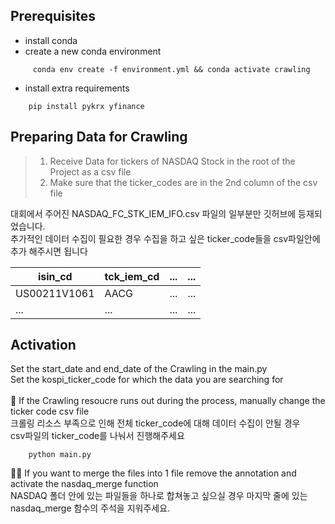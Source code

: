 ## Prerequisites

* install conda
* create a new conda environment
```
     conda env create -f environment.yml && conda activate crawling
```

* install extra requirements
```
    pip install pykrx yfinance
```


## Preparing Data for Crawling

> 1. Receive Data for tickers of NASDAQ Stock in the root of the Project as a csv file <br>
> 2. Make sure that the ticker_codes are in the 2nd column of the csv file<br>

대회에서 주어진 NASDAQ_FC_STK_IEM_IFO.csv 파일의 일부분만 깃허브에 등재되었습니다.<br>
추가적인 데이터 수집이 필요한 경우 수집을 하고 싶은 ticker_code들을 csv파일안에 추가 해주시면 됩니다<br>

|isin_cd|tck_iem_cd|...|...|
|---|---|---|---|
|US00211V1061|AACG|...|...|
|...|...|...|...|


## Activation

Set the start_date and end_date of the Crawling in the main.py<br>
Set the kospi_ticker_code for which the data you are searching for<br><br>
📌 If the Crawling resoucre runs out during the process, manually change the ticker code csv file<br>
    크롤링 리소스 부족으로 인해 전체 ticker_code에 대해 데이터 수집이 안될 경우<br>
    csv파일의 ticker_code를 나눠서 진행해주세요

```
    python main.py
```

👷‍♂️ If you want to merge the files into 1 file remove the annotation and activate the nasdaq_merge function<br>
NASDAQ 폴더 안에 있는 파일들을 하나로 합쳐놓고 싶으실 경우 마지막 줄에 있는 nasdaq_merge 함수의 주석을 지워주세요.
